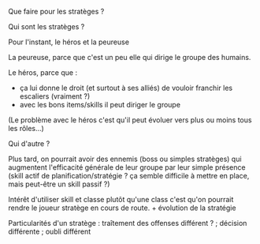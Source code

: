 Que faire pour les stratèges ?

Qui sont les stratèges ?

Pour l'instant, le héros et la peureuse

La peureuse, parce que c'est un peu elle qui dirige le groupe des humains.

Le héros, parce que :
 - ça lui donne le droit (et surtout à ses alliés) de vouloir franchir les escaliers (vraiment ?)
 - avec les bons items/skills il peut diriger le groupe

(Le problème avec le héros c'est qu'il peut évoluer vers plus ou moins tous les rôles...)

Qui d'autre ?

Plus tard, on pourrait avoir des ennemis (boss ou simples stratèges) qui augmentent l'efficacité générale de leur groupe par leur simple présence (skill actif de planification/stratégie ? ça semble difficile à mettre en place, mais peut-être un skill passif ?)

Intérêt d'utiliser skill et classe plutôt qu'une class c'est qu'on pourrait rendre le joueur stratège en cours de route. + évolution de la stratégie

Particularités d'un stratège : traîtement des offenses différent ? ; décision différente ; oubli différent